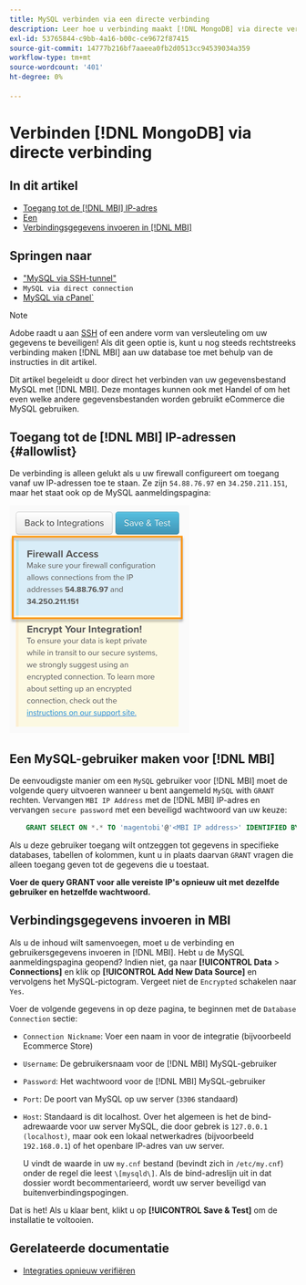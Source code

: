 ```yaml
---
title: MySQL verbinden via een directe verbinding
description: Leer hoe u verbinding maakt [!DNL MongoDB] via directe verbinding.
exl-id: 53765844-c9bb-4a16-b00c-ce9672f87415
source-git-commit: 14777b216bf7aaeea0fb2d0513cc94539034a359
workflow-type: tm+mt
source-wordcount: '401'
ht-degree: 0%

---
```


# Verbinden [!DNL MongoDB] via directe verbinding

## In dit artikel

* [Toegang tot de [!DNL MBI] IP-adres](#allowlist)
* [Een ](#steptwo)
* [Verbindingsgegevens invoeren in [!DNL MBI]](#stepthree)

## Springen naar

* [&quot;MySQL via SSH-tunnel&quot;](../integrations/mysql-via-ssh-tunnel.md)
* `MySQL via direct connection`
* [MySQL via cPanel`](../integrations/mysql-via-cpanel.md)

>[!NOTE]
>
>Adobe raadt u aan [SSH](../integrations/mysql-via-ssh-tunnel.md) of een andere vorm van versleuteling om uw gegevens te beveiligen! Als dit geen optie is, kunt u nog steeds rechtstreeks verbinding maken [!DNL MBI] aan uw database toe met behulp van de instructies in dit artikel.

Dit artikel begeleidt u door direct het verbinden van uw gegevensbestand MySQL met [!DNL MBI]. Deze montages kunnen ook met Handel of om het even welke andere gegevensbestanden worden gebruikt eCommerce die MySQL gebruiken.

## Toegang tot de [!DNL MBI] IP-adressen {#allowlist}

De verbinding is alleen gelukt als u uw firewall configureert om toegang vanaf uw IP-adressen toe te staan. Ze zijn `54.88.76.97` en `34.250.211.151`, maar het staat ook op de MySQL aanmeldingspagina:

![MBI_Allow_Access_IPs.png](../../../assets/MBI_allow_access_IPs.png)

## Een MySQL-gebruiker maken voor [!DNL MBI]

De eenvoudigste manier om een `MySQL` gebruiker voor [!DNL MBI] moet de volgende query uitvoeren wanneer u bent aangemeld `MySQL` with `GRANT` rechten. Vervangen `MBI IP Address` met de [!DNL MBI] IP-adres en vervangen `secure password` met een beveiligd wachtwoord van uw keuze:

```sql
    GRANT SELECT ON *.* TO 'magentobi'@'<MBI IP address>' IDENTIFIED BY '<secure password>';
```

Als u deze gebruiker toegang wilt ontzeggen tot gegevens in specifieke databases, tabellen of kolommen, kunt u in plaats daarvan `GRANT` vragen die alleen toegang geven tot de gegevens die u toestaat.

**Voer de query GRANT voor alle vereiste IP&#39;s opnieuw uit met dezelfde gebruiker en hetzelfde wachtwoord.**

## Verbindingsgegevens invoeren in MBI

Als u de inhoud wilt samenvoegen, moet u de verbinding en gebruikersgegevens invoeren in [!DNL MBI]. Hebt u de MySQL aanmeldingspagina geopend? Indien niet, ga naar **[!UICONTROL Data** > **Connections]** en klik op **[!UICONTROL Add New Data Source]** en vervolgens het MySQL-pictogram. Vergeet niet de `Encrypted` schakelen naar `Yes`.

Voer de volgende gegevens in op deze pagina, te beginnen met de `Database Connection` sectie:

* `Connection Nickname`: Voer een naam in voor de integratie (bijvoorbeeld Ecommerce Store)
* `Username`: De gebruikersnaam voor de [!DNL MBI] MySQL-gebruiker
* `Password`: Het wachtwoord voor de [!DNL MBI] MySQL-gebruiker
* `Port`: De poort van MySQL op uw server (`3306` standaard)
* `Host`: Standaard is dit localhost. Over het algemeen is het de bind-adrewaarde voor uw server MySQL, die door gebrek is `127.0.0.1 (localhost)`, maar ook een lokaal netwerkadres (bijvoorbeeld `192.168.0.1`) of het openbare IP-adres van uw server.

   U vindt de waarde in uw `my.cnf` bestand (bevindt zich in `/etc/my.cnf`) onder de regel die leest `\[mysqld\]`. Als de bind-adreslijn uit in dat dossier wordt becommentarieerd, wordt uw server beveiligd van buitenverbindingspogingen.

Dat is het! Als u klaar bent, klikt u op **[!UICONTROL Save & Test]** om de installatie te voltooien.

## Gerelateerde documentatie

* [Integraties opnieuw verifiëren](https://experienceleague.adobe.com/docs/commerce-knowledge-base/kb/how-to/mbi-reauthenticating-integrations.html?lang=en)
